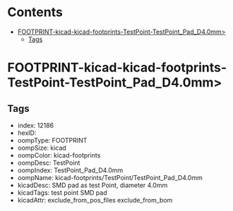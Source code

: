 



Contents
========

* [FOOTPRINT-kicad-kicad-footprints-TestPoint-TestPoint_Pad_D4.0mm>](#footprint-kicad-kicad-footprints-testpoint-testpoint_pad_d40mm)
	* [Tags](#tags)

# FOOTPRINT-kicad-kicad-footprints-TestPoint-TestPoint_Pad_D4.0mm>

## Tags

- index: 12186
- hexID: 
- oompType: FOOTPRINT
- oompSize: kicad
- oompColor: kicad-footprints
- oompDesc: TestPoint
- oompIndex: TestPoint_Pad_D4.0mm
- oompName: kicad-footprints/TestPoint/TestPoint_Pad_D4.0mm
- kicadDesc: SMD pad as test Point, diameter 4.0mm
- kicadTags: test point SMD pad
- kicadAttr: exclude_from_pos_files exclude_from_bom
